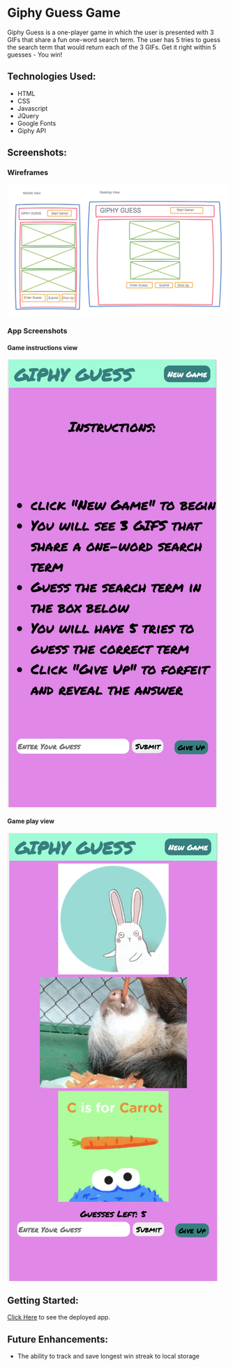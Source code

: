 # Giphy Guess Game

Giphy Guess is a one-player game in which the user is presented with 3 GIFs that share a fun one-word search term. The user has 5 tries to guess the search term that would return each of the 3 GIFs. Get it right within 5 guesses - You win!


## Technologies Used:
* HTML
* CSS
* Javascript
* JQuery
* Google Fonts
* Giphy API

## Screenshots:
### Wireframes
![Giphy Guess wireframes](images/Wireframes.png)

### App Screenshots
#### Game instructions view
![Game instructions](images/game_instructions_view.png)
#### Game play view
![Game play](images/game_play_view.png)

## Getting Started:
[Click Here](project1-giphy-game.vercel.app) to see the deployed app.


## Future Enhancements:
* The ability to track and save longest win streak to local storage 




